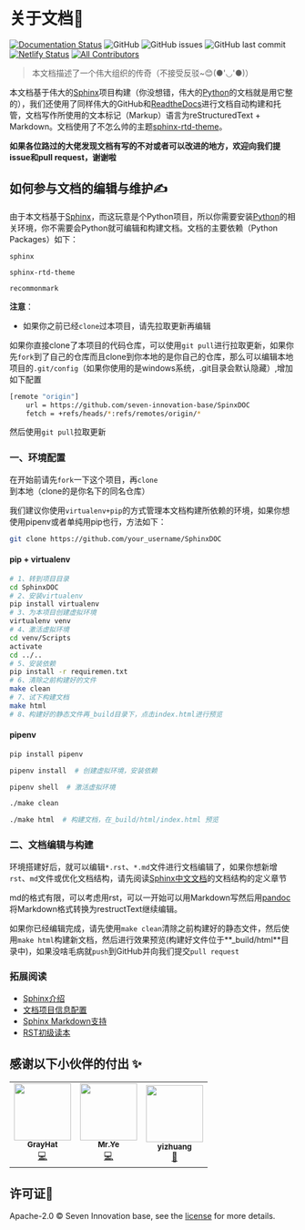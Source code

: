 # 关于文档📌

[![Documentation Status](https://readthedocs.org/projects/seveninnovationbasedoc/badge/?version=latest)](https://seveninnovationbasedoc.readthedocs.io/zh_CN/latest/?badge=latest) ![GitHub](https://img.shields.io/github/license/seven-innovation-base/SphinxDOC?color=blue) ![GitHub issues](https://img.shields.io/github/issues/seven-innovation-base/SphinxDOC) ![GitHub last commit](https://img.shields.io/github/last-commit/seven-innovation-base/SphinxDOC?color=red)  [![Netlify Status](https://api.netlify.com/api/v1/badges/020b729a-30f0-4330-8f85-c0a9bcbd90a3/deploy-status)](https://app.netlify.com/sites/vibrant-lumiere-4558d4/deploys)<!-- ALL-CONTRIBUTORS-BADGE:START - Do not remove or modify this section -->
[![All Contributors](https://img.shields.io/badge/all_contributors-3-orange.svg?style=flat-square)](#contributors-)
<!-- ALL-CONTRIBUTORS-BADGE:END -->

>本文档描述了一个伟大组织的传奇（不接受反驳~😊(●'◡'●)）

本文档基于伟大的[Sphinx](http://www.sphinx-doc.org/en/master/)项目构建（你没想错，伟大的[Python](https://docs.python.org/3/)的文档就是用它整的），我们还使用了同样伟大的GitHub和[ReadtheDocs](https://docs.readthedocs.io/en/stable/index.html)进行文档自动构建和托管，文档写作所使用的文本标记（Markup）语言为reStructuredText + Markdown。文档使用了不怎么帅的主题[sphinx-rtd-theme](https://pypi.org/project/sphinx-rtd-theme/)。

**如果各位路过的大佬发现文档有写的不对或者可以改进的地方，欢迎向我们提issue和pull request，谢谢啦**

## 如何参与文档的编辑与维护✍

由于本文档基于[Sphinx](https://www.sphinx.org.cn/index.html)，而这玩意是个Python项目，所以你需要安装[Python](https://www.python.org/downloads/)的相关环境，你不需要会Python就可编辑和构建文档。文档的主要依赖（Python Packages）如下：

```
sphinx

sphinx-rtd-theme

recommonmark
```

**注意**：

- 如果你之前已经`clone`过本项目，请先拉取更新再编辑

如果你直接clone了本项目的代码仓库，可以使用`git pull`进行拉取更新，如果你先`fork`到了自己的仓库而且clone到你本地的是你自己的仓库，那么可以编辑本地项目的`.git/config`（如果你使用的是windows系统，.git目录会默认隐藏）,增加如下配置

```bash
[remote "origin"]
	url = https://github.com/seven-innovation-base/SpinxDOC
	fetch = +refs/heads/*:refs/remotes/origin/*
```

然后使用`git pull`拉取更新

### 一、环境配置

在开始前请先`fork`一下这个项目，再`clone`到本地（clone的是你名下的同名仓库）

我们建议你使用`virtualenv+pip`的方式管理本文档构建所依赖的环境，如果你想使用pipenv或者单纯用pip也行，方法如下：

```bash
git clone https://github.com/your_username/SphinxDOC
```

#### pip + virtualenv

```bash
# 1、转到项目目录
cd SphinxDOC
# 2、安装virtualenv
pip install virtualenv
# 3、为本项目创建虚拟环境
virtualenv venv
# 4、激活虚拟环境
cd venv/Scripts
activate
cd ../..
# 5、安装依赖
pip install -r requiremen.txt
# 6、清除之前构建好的文件
make clean
# 7、试下构建文档
make html
# 8、构建好的静态文件再_build目录下，点击index.html进行预览
```

#### pipenv

```bash
pip install pipenv

pipenv install  # 创建虚拟环境，安装依赖

pipenv shell  # 激活虚拟环境

./make clean

./make html  # 构建文档，在_build/html/index.html 预览
```

### 二、文档编辑与构建

环境搭建好后，就可以编辑`*.rst`、`*.md`文件进行文档编辑了，如果你想新增`rst`、`md`文件或优化文档结构，请先阅读[Sphinx中文文档](https://www.sphinx.org.cn/usage/quickstart.html#defining-document-structure)的文档结构的定义章节

md的格式有限，可以考虑用rst，可以一开始可以用Markdown写然后用[pandoc](https://pandoc.org/try/)将Markdown格式转换为restructText继续编辑。

如果你已经编辑完成，请先使用`make clean`清除之前构建好的静态文件，然后使用`make html`构建新文档，然后进行效果预览(构建好文件位于**_build/html**目录中)，如果没啥毛病就`push`到GitHub并向我们提交`pull request`

### 拓展阅读

- [Sphinx介绍](https://www.sphinx.org.cn/intro.html#usage)
- [文档项目信息配置](https://www.sphinx.org.cn/usage/configuration.html#project-information)
- [Sphinx Markdown支持](https://www.sphinx.org.cn/usage/markdown.html)
- [RST初级读本](https://www.sphinx.org.cn/usage/restructuredtext/basics.html)

## 感谢以下小伙伴的付出 ✨

<!-- ALL-CONTRIBUTORS-LIST:START - Do not remove or modify this section -->
<!-- prettier-ignore-start -->
<!-- markdownlint-disable -->
<table>
  <tr>
    <td align="center"><a href="https://github.com/798795982"><img src="https://avatars2.githubusercontent.com/u/40200101?v=4" width="100px;" alt=""/><br /><sub><b>GrayHat</b></sub></a><br /><a href="https://github.com/seven-innovation-base/SphinxDOC/commits?author=798795982" title="Code">💻</a></td>
    <td align="center"><a href="https://shansan.top"><img src="https://avatars2.githubusercontent.com/u/39296814?v=4" width="100px;" alt=""/><br /><sub><b>Mr.Ye</b></sub></a><br /><a href="https://github.com/seven-innovation-base/SphinxDOC/commits?author=yeshan333" title="Code">💻</a></td>
    <td align="center"><a href="https://mrgo123.github.io"><img src="https://avatars1.githubusercontent.com/u/53072382?v=4" width="100px;" alt=""/><br /><sub><b>yizhuang</b></sub></a><br /><a href="https://github.com/seven-innovation-base/SphinxDOC/commits?author=MrGo123" title="Documentation">📖</a></td>
  </tr>
</table>

<!-- markdownlint-enable -->
<!-- prettier-ignore-end -->
<!-- ALL-CONTRIBUTORS-LIST:END -->

## 许可证📑

Apache-2.0 © Seven Innovation base, see the [license](/LICENSE) for more details.
